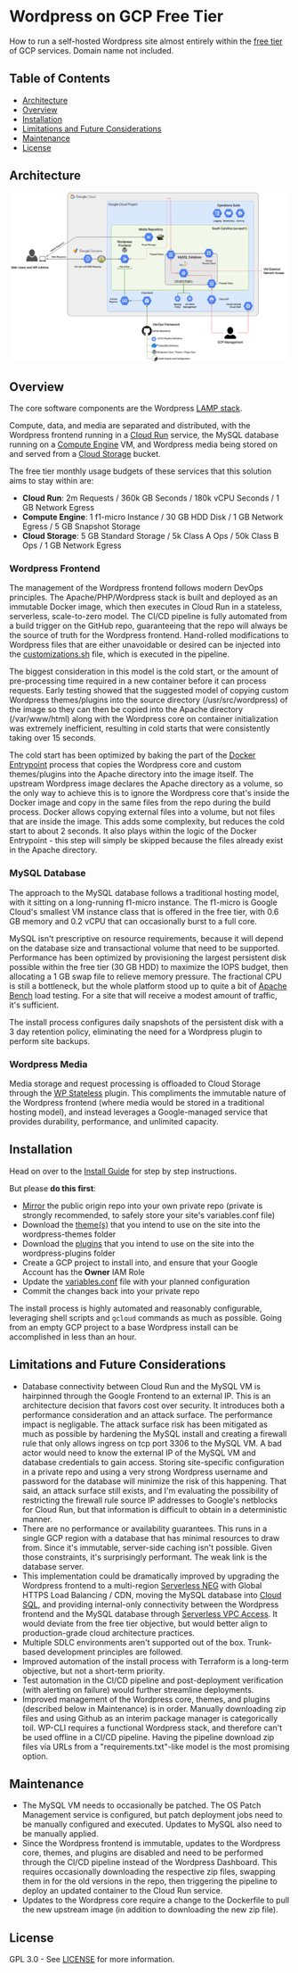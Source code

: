 # Wordpress on GCP Free Tier
How to run a self-hosted Wordpress site almost entirely within the [free tier](https://cloud.google.com/free#always-free-products_1) of GCP services. Domain name not included.


## Table of Contents
- [Architecture](#architecture)
- [Overview](#overview)
- [Installation](#installation)
- [Limitations and Future Considerations](#limitations-and-future-considerations)
- [Maintenance](#maintenance)
- [License](#license)


## Architecture
![Implementation Architecture](diagrams/Implementation_Architecture.png)


## Overview
The core software components are the Wordpress [LAMP stack](https://en.wikipedia.org/wiki/LAMP_(software_bundle)).

Compute, data, and media are separated and distributed, with the Wordpress frontend running in a [Cloud Run](https://cloud.google.com/run) service, the MySQL database running on a [Compute Engine](https://cloud.google.com/compute) VM, and Wordpress media being stored on and served from a [Cloud Storage](https://cloud.google.com/storage) bucket.

The free tier monthly usage budgets of these services that this solution aims to stay within are:
- **Cloud Run**: 2m Requests / 360k GB Seconds / 180k vCPU Seconds / 1 GB Network Egress
- **Compute Engine**: 1 f1-micro Instance / 30 GB HDD Disk / 1 GB Network Egress / 5 GB Snapshot Storage
- **Cloud Storage**: 5 GB Standard Storage / 5k Class A Ops / 50k Class B Ops / 1 GB Network Egress


### Wordpress Frontend
The management of the Wordpress frontend follows modern DevOps principles. The Apache/PHP/Wordpress stack is built and deployed as an immutable Docker image, which then executes in Cloud Run in a stateless, serverless, scale-to-zero model. The CI/CD pipeline is fully automated from a build trigger on the GitHub repo, guaranteeing that the repo will always be the source of truth for the Wordpress frontend. Hand-rolled modifications to Wordpress files that are either unavoidable or desired can be injected into the [customizations.sh](install/pipeline/customizations.sh) file, which is executed in the pipeline.

The biggest consideration in this model is the cold start, or the amount of pre-processing time required in a new container before it can process requests. Early testing showed that the suggested model of copying custom Wordpress themes/plugins into the source directory (/usr/src/wordpress) of the image so they can then be copied into the Apache directory (/var/www/html) along with the Wordpress core on container initialization was extremely inefficient, resulting in cold starts that were consistently taking over 15 seconds.

The cold start has been optimized by baking the part of the [Docker Entrypoint](https://github.com/docker-library/wordpress/blob/master/docker-entrypoint.sh) process that copies the Wordpress core and custom themes/plugins into the Apache directory into the image itself. The upstream Wordpress image declares the Apache directory as a volume, so the only way to achieve this is to ignore the Wordpress core that's inside the Docker image and copy in the same files from the repo during the build process. Docker allows copying external files into a volume, but not files that are inside the image. This adds some complexity, but reduces the cold start to about 2 seconds. It also plays within the logic of the Docker Entrypoint - this step will simply be skipped because the files already exist in the Apache directory.


### MySQL Database
The approach to the MySQL database follows a traditional hosting model, with it sitting on a long-running f1-micro instance. The f1-micro is Google Cloud's smallest VM instance class that is offered in the free tier, with 0.6 GB memory and 0.2 vCPU that can occasionally burst to a full core.

MySQL isn't prescriptive on resource requirements, because it will depend on the database size and transactional volume that need to be supported. Performance has been optimized by provisioning the largest persistent disk possible within the free tier (30 GB HDD) to maximize the IOPS budget, then allocating a 1 GB swap file to relieve memory pressure. The fractional CPU is still a bottleneck, but the whole platform stood up to quite a bit of [Apache Bench](https://httpd.apache.org/docs/2.4/programs/ab.html) load testing. For a site that will receive a modest amount of traffic, it's sufficient.

The install process configures daily snapshots of the persistent disk with a 3 day retention policy, eliminating the need for a Wordpress plugin to perform site backups.


### Wordpress Media
Media storage and request processing is offloaded to Cloud Storage through the [WP Stateless](https://wordpress.org/plugins/wp-stateless/) plugin. This compliments the immutable nature of the Wordpress frontend (where media would be stored in a traditional hosting model), and instead leverages a Google-managed service that provides durability, performance, and unlimited capacity.


## Installation
Head on over to the [Install Guide](INSTALL.md) for step by step instructions.

But please **do this first**:
- [Mirror](https://docs.github.com/en/github/creating-cloning-and-archiving-repositories/duplicating-a-repository) the public origin repo into your own private repo (private is strongly recommended, to safely store your site's variables.conf file)
- Download the [theme(s)](https://wordpress.org/themes/) that you intend to use on the site into the wordpress-themes folder
- Download the [plugins](https://wordpress.org/plugins/) that you intend to use on the site into the wordpress-plugins folder
- Create a GCP project to install into, and ensure that your Google Account has the **Owner** IAM Role
- Update the [variables.conf](install/variables.conf) file with your planned configuration
- Commit the changes back into your private repo

The install process is highly automated and reasonably configurable, leveraging shell scripts and `gcloud` commands as much as possible. Going from an empty GCP project to a base Wordpress install can be accomplished in less than an hour.


## Limitations and Future Considerations
- Database connectivity between Cloud Run and the MySQL VM is hairpinned through the Google Frontend to an external IP. This is an architecture decision that favors cost over security. It introduces both a performance consideration and an attack surface. The performance impact is negligable. The attack surface risk has been mitigated as much as possible by hardening the MySQL install and creating a firewall rule that only allows ingress on tcp port 3306 to the MySQL VM. A bad actor would need to know the external IP of the MySQL VM and database credentials to gain access. Storing site-specific configuration in a private repo and using a very strong Wordpress username and password for the database will minimize the risk of this happening. That said, an attack surface still exists, and I'm evaluating the possibility of restricting the firewall rule source IP addresses to Google's netblocks for Cloud Run, but that information is difficult to obtain in a deterministic manner.
- There are no performance or availability guarantees. This runs in a single GCP region with a database that has minimal resources to draw from. Since it's immutable, server-side caching isn't possible. Given those constraints, it's surprisingly performant. The weak link is the database server.
- This implementation could be dramatically improved by upgrading the Wordpress frontend to a multi-region [Serverless NEG](https://cloud.google.com/load-balancing/docs/negs/setting-up-serverless-negs) with Global HTTPS Load Balancing / CDN, moving the MySQL database into [Cloud SQL](https://cloud.google.com/sql/docs/mysql), and providing internal-only connectivity between the Wordpress frontend and the MySQL database through [Serverless VPC Access](https://cloud.google.com/vpc/docs/configure-serverless-vpc-access). It would deviate from the free tier objective, but would better align to production-grade cloud architecture practices.
- Multiple SDLC environments aren't supported out of the box. Trunk-based development principles are followed.
- Improved automation of the install process with Terraform is a long-term objective, but not a short-term priority.
- Test automation in the CI/CD pipeline and post-deployment verification (with alerting on failure) would further streamline deployments.
- Improved management of the Wordpress core, themes, and plugins (described below in Maintenance) is in order. Manually downloading zip files and using Github as an interim package manager is categorically toil. WP-CLI requires a functional Wordpress stack, and therefore can't be used offline in a CI/CD pipeline. Having the pipeline download zip files via URLs from a "requirements.txt"-like model is the most promising option.


## Maintenance
- The MySQL VM needs to occasionally be patched. The OS Patch Management service is configured, but patch deployment jobs need to be manually configured and executed. Updates to MySQL also need to be manually applied.
- Since the Wordpress frontend is immutable, updates to the Wordpress core, themes, and plugins are disabled and need to be performed through the CI/CD pipeline instead of the Wordpress Dashboard. This requires occasionally downloading the respective zip files, swapping them in for the old versions in the repo, then triggering the pipeline to deploy an updated container to the Cloud Run service.
- Updates to the Wordpress core require a change to the Dockerfile to pull the new upstream image (in addition to downloading the new zip file).


## License
GPL 3.0 - See [LICENSE](LICENSE) for more information.

